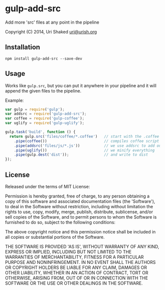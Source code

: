 gulp-add-src
============

Add more 'src' files at any point in the pipeline

Copyright (C) 2014, Uri Shaked <uri@urish.org>

Installation
------------

`npm install gulp-add-src --save-dev`

Usage
-----
Works like `gulp.src`, but you can put it anywhere in your pipeline and it will append the given files
to the pipeline.

Example:
```js
var gulp = require('gulp');
var addsrc = require('gulp-add-src');
var coffee = require('gulp-coffee');
var uglify = require('gulp-uglify');

gulp.task('build', function () {
  return gulp.src('files/coffee/*.coffee')   // start with the .coffee files in the project
	.pipe(coffee())                          // compiles coffee script
	.pipe(addsrc('files/js/*.js'))           // we use addsrc to add our .js files to the mix
	.pipe(uglify())                          // we minify everything
	.pipe(gulp.dest('dist'));                // and write to dist
});
```

License
----

Released under the terms of MIT License:

Permission is hereby granted, free of charge, to any person obtaining
a copy of this software and associated documentation files (the
'Software'), to deal in the Software without restriction, including
without limitation the rights to use, copy, modify, merge, publish,
distribute, sublicense, and/or sell copies of the Software, and to
permit persons to whom the Software is furnished to do so, subject to
the following conditions:

The above copyright notice and this permission notice shall be
included in all copies or substantial portions of the Software.

THE SOFTWARE IS PROVIDED 'AS IS', WITHOUT WARRANTY OF ANY KIND,
EXPRESS OR IMPLIED, INCLUDING BUT NOT LIMITED TO THE WARRANTIES OF
MERCHANTABILITY, FITNESS FOR A PARTICULAR PURPOSE AND NONINFRINGEMENT.
IN NO EVENT SHALL THE AUTHORS OR COPYRIGHT HOLDERS BE LIABLE FOR ANY
CLAIM, DAMAGES OR OTHER LIABILITY, WHETHER IN AN ACTION OF CONTRACT,
TORT OR OTHERWISE, ARISING FROM, OUT OF OR IN CONNECTION WITH THE
SOFTWARE OR THE USE OR OTHER DEALINGS IN THE SOFTWARE.


